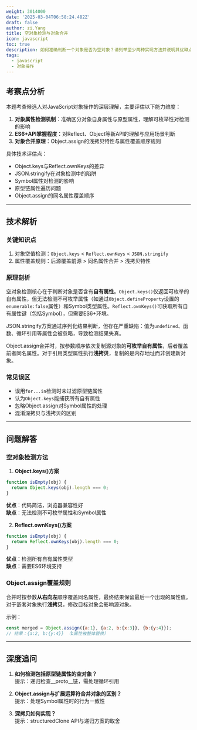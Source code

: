 ```yaml
---
weight: 3014000
date: '2025-03-04T06:58:24.482Z'
draft: false
author: zi.Yang
title: 空对象检测与对象合并
icon: javascript
toc: true
description: 如何准确判断一个对象是否为空对象？请列举至少两种实现方法并说明其优缺点。同时请解释Object.assign()在合并多个对象时的属性覆盖规则。
tags:
  - javascript
  - 对象操作
---
```


## 考察点分析

本题考查候选人对JavaScript对象操作的深层理解，主要评估以下能力维度：

1. **对象属性检测机制**：准确区分对象自身属性与原型属性，理解可枚举性对检测的影响
2. **ES6+API掌握程度**：对Reflect、Object等新API的理解与应用场景判断
3. **对象合并原理**：Object.assign的浅拷贝特性与属性覆盖顺序规则

具体技术评估点：

- Object.keys与Reflect.ownKeys的差异
- JSON.stringify在对象检测中的陷阱
- Symbol属性对检测的影响
- 原型链属性遍历问题
- Object.assign的同名属性覆盖顺序

---

## 技术解析

### 关键知识点

1. 对象空值检测：`Object.keys` < `Reflect.ownKeys` < `JSON.stringify`
2. 属性覆盖规则：后源覆盖前源 > 同名属性合并 > 浅拷贝特性

### 原理剖析

空对象检测核心在于判断对象是否含有**自有属性**。`Object.keys()`仅返回可枚举的自有属性，但无法检测不可枚举属性（如通过`Object.defineProperty`设置的`enumerable:false`属性）和Symbol类型属性。`Reflect.ownKeys()`可获取所有自有属性键（包括Symbol），但需要ES6+环境。

JSON.stringify方案通过序列化结果判断，但存在严重缺陷：值为`undefined`、函数、循环引用等属性会被忽略，导致检测结果失真。

Object.assign合并时，按参数顺序依次复制源对象的**可枚举自有属性**，后者覆盖前者同名属性。对于引用类型属性执行**浅拷贝**，复制的是内存地址而非创建新对象。

### 常见误区

- 误用`for...in`检测时未过滤原型链属性
- 认为`Object.keys`能捕获所有自有属性
- 忽略Object.assign对Symbol属性的处理
- 混淆深拷贝与浅拷贝的区别

---

## 问题解答

### 空对象检测方法

1. **Object.keys()方案**

```javascript
function isEmpty(obj) {
  return Object.keys(obj).length === 0;
}
```

**优点**：代码简洁，浏览器兼容性好  
**缺点**：无法检测不可枚举属性和Symbol属性

2. **Reflect.ownKeys()方案**

```javascript
function isEmpty(obj) {
  return Reflect.ownKeys(obj).length === 0;
}
```

**优点**：检测所有自有属性类型  
**缺点**：需要ES6环境支持

### Object.assign覆盖规则

合并时按参数**从右向左**顺序覆盖同名属性，最终结果保留最后一个出现的属性值。对于嵌套对象执行**浅拷贝**，修改目标对象会影响源对象。

示例：

```javascript
const merged = Object.assign({a:1}, {a:2, b:{x:3}}, {b:{y:4}});
// 结果：{a:2, b:{y:4}} （b属性被整体替换）
```

---

## 深度追问

1. **如何检测包括原型链属性的空对象？**  
提示：递归检查__proto__链，需处理循环引用

2. **Object.assign与扩展运算符合并对象的区别？**  
提示：处理Symbol属性时的行为一致性

3. **深拷贝如何实现？**  
提示：structuredClone API与递归方案的取舍

